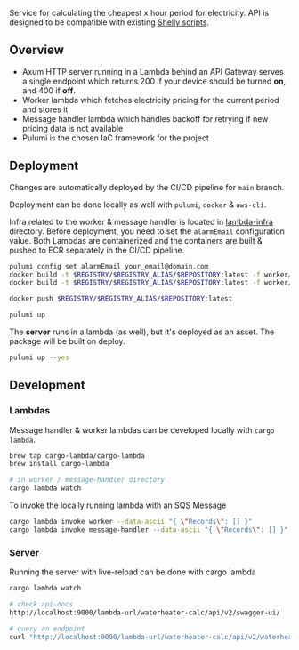 Service for calculating the cheapest x hour period for electricity. API is designed to be compatible with existing [Shelly scripts](https://spot-hinta.fi/shelly-skriptien-esittely/).

## Overview

- Axum HTTP server running in a Lambda behind an API Gateway serves a single endpoint which returns 200 if your device should be turned **on**, and 400 if **off**.
- Worker lambda which fetches electricity pricing for the current period and stores it
- Message handler lambda which handles backoff for retrying if new pricing data is not available
- Pulumi is the chosen IaC framework for the project

## Deployment

Changes are automatically deployed by the CI/CD pipeline for `main` branch.

Deployment can be done locally as well with `pulumi`, `docker` & `aws-cli`.

Infra related to the worker & message handler is located in [lambda-infra](lambda-infra/index.ts) directory. Before deployment, you need to set the `alarmEmail` configuration value. Both Lambdas are containerized and the containers are built & pushed to ECR separately in the CI/CD pipeline.

```bash
pulumi config set alarmEmail your_email@domain.com
docker build -t $REGISTRY/$REGISTRY_ALIAS/$REPOSITORY:latest -f worker/Dockerfile .
docker build -t $REGISTRY/$REGISTRY_ALIAS/$REPOSITORY:latest -f worker/message-handler .

docker push $REGISTRY/$REGISTRY_ALIAS/$REPOSITORY:latest

pulumi up
```

The **server** runs in a lambda (as well), but it's deployed as an asset. The package will be built on deploy.

```bash
pulumi up --yes
```

## Development

### Lambdas

Message handler & worker lambdas can be developed locally with `cargo lambda`.

```bash
brew tap cargo-lambda/cargo-lambda
brew install cargo-lambda

# in worker / message-handler directory
cargo lambda watch
```

To invoke the locally running lambda with an SQS Message

```bash
cargo lambda invoke worker --data-ascii "{ \"Records\": [] }"
cargo lambda invoke message-handler --data-ascii "{ \"Records\": [] }"
```

### Server

Running the server with live-reload can be done with cargo lambda

```bash
cargo lambda watch

# check api-docs
http://localhost:9000/lambda-url/waterheater-calc/api/v2/swagger-ui/

# query an endpoint
curl "http://localhost:9000/lambda-url/waterheater-calc/api/v2/waterheater/country/fi/cheapest-period?hours=1&start=0&end=5"
```
